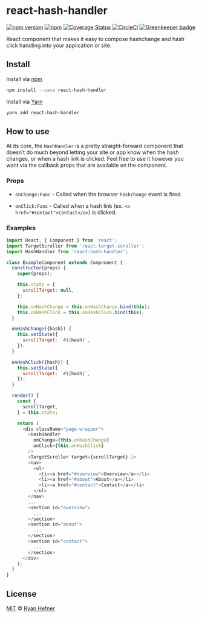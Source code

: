 # react-hash-handler

[![npm version](https://badge.fury.io/js/react-hash-handler.svg)](https://badge.fury.io/js/react-hash-handler)
[![npm](https://img.shields.io/npm/l/express.svg)](LICENSE)
[![Coverage Status](https://coveralls.io/repos/github/ryanhefner/react-hash-handler/badge.svg?branch=master)](https://coveralls.io/github/ryanhefner/react-hash-handler?branch=master)
[![CircleCI](https://circleci.com/gh/ryanhefner/react-hash-handler.svg?style=shield)](https://circleci.com/gh/ryanhefner/react-hash-handler)
[![Greenkeeper badge](https://badges.greenkeeper.io/ryanhefner/react-hash-handler.svg)](https://greenkeeper.io/)

React component that makes it easy to compose hashchange and hash click handling
into your application or site.

## Install

Install via [npm](https://npmjs.com/package/react-hash-handler)

```sh
npm install --save react-hash-handler
```

Install via [Yarn](https://yarn.fyi/react-hash-handler)

```sh
yarn add react-hash-handler
```

## How to use

At its core, the `HashHandler` is a pretty straight-forward component that doesn’t
do much beyond letting your site or app know when the hash changes, or when a
hash link is clicked. Feel free to use it however you want via the callback props
that are available on the component.


### Props

* `onChange:Func` - Called when the browser `hashchange` event is fired.

* `onClick:Func` - Called when a hash link (ex. `<a href="#contact">Contact</a>`) is clicked.

### Examples

```js
import React, { Component } from 'react';
import TargetScroller from 'react-target-scroller';
import HashHandler from 'react-hash-handler';

class ExampleComponent extends Compnonent {
  constructor(props) {
    super(props);

    this.state = {
      scrollTarget: null,
    };

    this.onHashChange = this.onHashChange.bind(this);
    this.onHashClick = this.onHashClick.bind(this);
  }

  onHashChange({hash}) {
    this.setState({
      scrollTarget: `#${hash}`,
    });
  }

  onHashClick({hash}) {
    this.setState({
      scrollTarget: `#${hash}`,
    });
  }

  render() {
    const {
      scrollTarget,
    } = this.state;

    return (
      <div className="page-wrapper">
        <HashHandler
          onChange={this.onHashChange}
          onClick={this.onHashClick}
        />
        <TargetScroller target={scrollTarget} />
        <nav>
          <ul>
            <li><a href="#overview">Overview</a></li>
            <li><a href="#about">About</a></li>
            <li><a href="#contact">Contact</a></li>
          </ul>
        </nav>
        ...
        <section id="overview">
          ...
        </section>
        <section id="about">
          ...
        </section>
        <section id="contact">
          ...
        </section>
      </div>
    );
  }
}
```

## License

[MIT](LICENSE) © [Ryan Hefner](https://www.ryanhefner.com)
